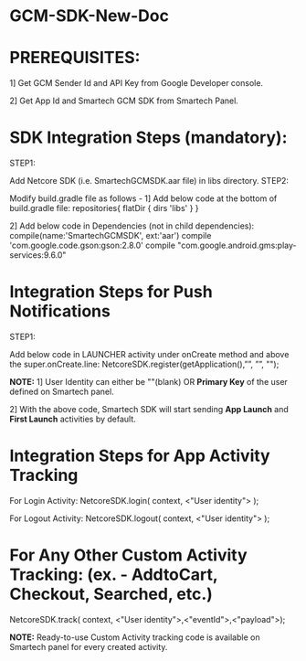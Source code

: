 # GCM-SDK-New-Doc

# PREREQUISITES:
1] Get GCM Sender Id and API Key from Google Developer console.

2] Get App Id and Smartech GCM SDK from Smartech Panel.

# SDK Integration Steps (mandatory):
STEP1:

Add Netcore SDK (i.e. SmartechGCMSDK.aar file) in libs directory.
STEP2:

Modify build.gradle file as follows -
1] Add below code at the bottom of build.gradle file:
repositories{
   flatDir { dirs 'libs' }
}

2] Add below code in Dependencies (not in child dependencies):
compile(name:'SmartechGCMSDK', ext:'aar')
compile 'com.google.code.gson:gson:2.8.0'
compile "com.google.android.gms:play-services:9.6.0"

# Integration Steps for Push Notifications
STEP1:

Add below code in LAUNCHER activity under onCreate method and above the super.onCreate.line:
NetcoreSDK.register(getApplication(),”<Smartech app Id>”, ”<GCM senderId>”, "<User identity>");
   
**NOTE:** 
1] User Identity can either be ""(blank) OR **Primary Key** of the user defined on Smartech panel.

2] With the above code, Smartech SDK will start sending **App Launch** and **First Launch** activities by default.
  
# Integration Steps for App Activity Tracking

For Login Activity:
NetcoreSDK.login( context, <"User identity"> );

For Logout Activity:
NetcoreSDK.logout( context, <"User identity"> );

# For Any Other Custom Activity Tracking: (ex. - AddtoCart, Checkout, Searched, etc.)
NetcoreSDK.track( context, <"User identity">,<"eventId">,<"payload">);

**NOTE:** 
Ready-to-use Custom Activity tracking code is available on Smartech panel for every created activity.
